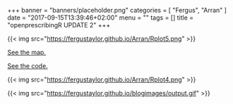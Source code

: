 +++
banner = "banners/placeholder.png"
categories = [
  "Fergus",
  "Arran"
]
date = "2017-09-15T13:39:46+02:00"
menu = ""
tags = []
title = "openprescribingR UPDATE 2"
+++

{{< img src="https://fergustaylor.github.io/Arran/Rplot5.png" >}}

[See the map.](https://fergustaylor.github.io/blogimages/post6map.html)

[See the code.](https://fergustaylor.github.io/openprescribingR/dev/clinics.html)

{{< img src="https://fergustaylor.github.io/Arran/Rplot4.png" >}}

{{< img src="https://fergustaylor.github.io/blogimages/output.gif" >}}